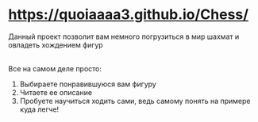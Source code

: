 # https://quoiaaaa3.github.io/Chess/


Данный проект позволит вам немного погрузиться в мир шахмат и овладеть хождением фигур <br> <br>

Все на самом деле просто: <br>
1) Выбираете понравившуюся вам фигуру
2) Читаете ее описание
3) Пробуете научиться ходить сами, ведь самому понять на примере куда легче!
